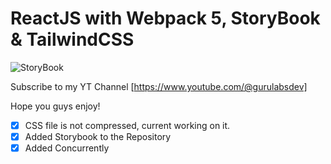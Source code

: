 # ReactJS with Webpack 5, StoryBook & TailwindCSS

![StoryBook](https://github.com/manshu/reactjs-webpack-storybook/blob/master/storybook.png?raw=true)

Subscribe to my YT Channel [https://www.youtube.com/@gurulabsdev]


Hope you guys enjoy!

- [x] CSS file is not compressed, current working on it.
- [x] Added Storybook to the Repository
- [x] Added Concurrently
